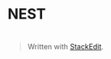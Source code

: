 # NEST
#


> Written with [StackEdit](https://stackedit.io/).
<!--stackedit_data:
eyJoaXN0b3J5IjpbMTAxOTYzMDM3Ml19
-->